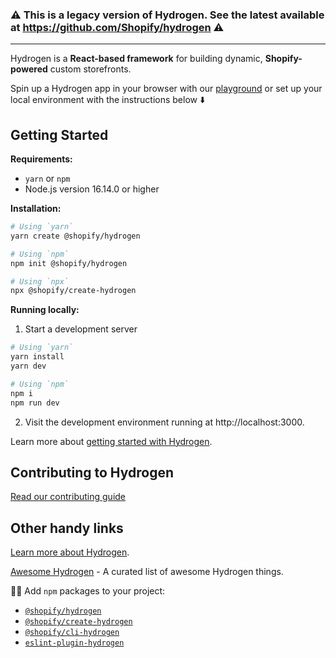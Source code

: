 ### ⚠️ This is a legacy version of Hydrogen. See the latest available at https://github.com/Shopify/hydrogen ⚠️

---

Hydrogen is a **React-based framework** for building dynamic, **Shopify-powered** custom storefronts.

Spin up a Hydrogen app in your browser with our [playground](https://hydrogen.new/) or set up your local environment with the instructions below ⬇️

## Getting Started

**Requirements:**

- `yarn` or `npm`
- Node.js version 16.14.0 or higher

**Installation:**

```bash
# Using `yarn`
yarn create @shopify/hydrogen

# Using `npm`
npm init @shopify/hydrogen

# Using `npx`
npx @shopify/create-hydrogen
```

**Running locally:**

1. Start a development server

```bash
# Using `yarn`
yarn install
yarn dev

# Using `npm`
npm i
npm run dev
```

2. Visit the development environment running at http://localhost:3000.

Learn more about [getting started with Hydrogen](https://shopify.dev/custom-storefronts/hydrogen/templates).

## Contributing to Hydrogen

[Read our contributing guide](./.github/contributing.md)

## Other handy links

[Learn more about Hydrogen](https://shopify.dev/hydrogen).

[Awesome Hydrogen](https://github.com/Shopify/awesome-hydrogen) - A curated list of awesome Hydrogen things.

👷‍♀️ Add `npm` packages to your project:

- [`@shopify/hydrogen`](https://www.npmjs.com/package/@shopify/hydrogen)
- [`@shopify/create-hydrogen`](https://www.npmjs.com/package/@shopify/create-hydrogen)
- [`@shopify/cli-hydrogen`](https://www.npmjs.com/package/@shopify/cli-hydrogen)
- [`eslint-plugin-hydrogen`](https://www.npmjs.com/package/eslint-plugin-hydrogen)
